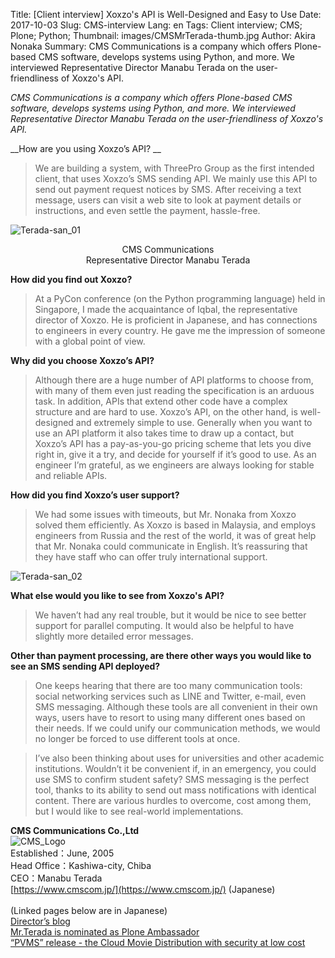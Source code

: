 Title: [Client interview] Xoxzo's API is Well-Designed and Easy to Use
Date: 2017-10-03
Slug: CMS-interview
Lang: en
Tags: Client interview; CMS; Plone; Python;
Thumbnail: images/CMSMrTerada-thumb.jpg
Author: Akira Nonaka
Summary: CMS Communications is a company which offers Plone-based CMS software, develops systems using Python, and more. We interviewed Representative Director Manabu Terada on the user-friendliness of Xoxzo's API.


_CMS Communications is a company which offers Plone-based CMS software, develops systems using Python, and more. We interviewed Representative Director Manabu Terada on the user-friendliness of Xoxzo's API._


__How are you using Xoxzo’s API? __

>We are building a system, with ThreePro Group as the first intended client, that uses Xoxzo’s SMS sending API. We mainly use this API to send out payment request notices by SMS. After receiving a text message, users can visit a web site to look at payment details or instructions, and even settle the payment, hassle-free.

![Terada-san_01](/images/CMSMrTerada01.jpg)
<div style="text-align: center;">CMS Communications<br>Representative Director Manabu Terada</div>

__How did you find out Xoxzo?__

>At a PyCon conference (on the Python programming language) held in Singapore, I made the acquaintance of Iqbal, the representative director of Xoxzo. He is proficient in Japanese, and has connections to engineers in every country. He gave me the impression of someone with a global point of view.

__Why did you choose Xoxzo’s API?__

>Although there are a huge number of API platforms to choose from, with many of them even just reading the specification is an arduous task. In addition, APIs that extend other code have a complex structure and are hard to use. Xoxzo’s API, on the other hand, is well-designed and extremely simple to use. Generally when you want to use an API platform it also takes time to draw up a contact, but Xoxzo’s API has a pay-as-you-go pricing scheme that lets you dive right in, give it a try, and decide for yourself if it’s good to use. As an engineer I’m grateful, as we engineers are always looking for stable and reliable APIs.

__How did you find Xoxzo’s user support?__

>We had some issues with timeouts, but Mr. Nonaka from Xoxzo solved them efficiently. As Xoxzo is based in Malaysia, and employs engineers from Russia and the rest of the world, it was of great help that Mr. Nonaka could communicate in English. It’s reassuring that they have staff who can offer truly international support.

![Terada-san_02](/images/CMSMrTerada02.jpg)

__What else would you like to see from Xoxzo's API?__

>We haven’t had any real trouble, but it would be nice to see better support for parallel computing. It would also be helpful to have slightly more detailed error messages.

__Other than payment processing, are there other ways you would like to see an SMS sending API deployed?__

>One keeps hearing that there are too many communication tools: social networking services such as LINE and Twitter, e-mail, even SMS messaging. Although these tools are all convenient in their own ways, users have to resort to using many different ones based on their needs. If we could unify our communication methods, we would no longer be forced to use different tools at once.

>I’ve also been thinking about uses for universities and other academic institutions. Wouldn’t it be convenient if, in an emergency, you could use SMS to confirm student safety? SMS messaging is the perfect tool, thanks to its ability to send out mass notifications with identical content. There are various hurdles to overcome, cost among them, but I would like to see real-world implementations.



__CMS Communications Co.,Ltd__ <br>
![CMS_Logo](/images/CMScomlogo.png)
<br>Established：June, 2005<br>
Head Office：Kashiwa-city, Chiba<br>
CEO：Manabu Terada<br>
[https://www.cmscom.jp/](https://www.cmscom.jp/) (Japanese)
<br><br>(Linked pages below are in Japanese)<br>
[Director’s blog](https://www.cmscom.jp/blog) 
<br>
[Mr.Terada is nominated as Plone Ambassador](https://www.cmscom.jp/news/xsusls)
<br>
[“PVMS” release - the Cloud Movie Distribution with security at low cost](https://www.cmscom.jp/news/pvms)

